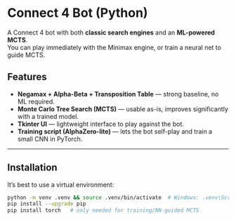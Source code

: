 # Connect 4 Bot (Python)

A Connect 4 bot with both **classic search engines** and an **ML-powered MCTS**.  
You can play immediately with the Minimax engine, or train a neural net to guide MCTS.

## Features
- **Negamax + Alpha-Beta + Transposition Table** — strong baseline, no ML required.  
- **Monte Carlo Tree Search (MCTS)** — usable as-is, improves significantly with a trained model.  
- **Tkinter UI** — lightweight interface to play against the bot.  
- **Training script (AlphaZero-lite)** — lets the bot self-play and train a small CNN in PyTorch.  

---

## Installation
It’s best to use a virtual environment:
```bash
python -m venv .venv && source .venv/bin/activate  # Windows: .venv\Scripts\activate
pip install --upgrade pip
pip install torch   # only needed for training/NN-guided MCTS
